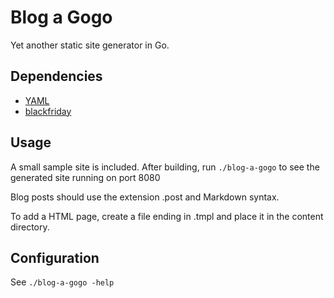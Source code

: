 # Blog a Gogo

Yet another static site generator in Go.

## Dependencies

- [YAML](https://github.com/go-yaml/yaml) 
- [blackfriday](https://github.com/russross/blackfriday)

## Usage

A small sample site is included. After building, run `./blog-a-gogo` to see the generated site running on port 8080 

Blog posts should use the extension .post and Markdown syntax.  

To add a HTML page, create a file ending in .tmpl and place it in the content directory.

## Configuration

See `./blog-a-gogo -help` 
